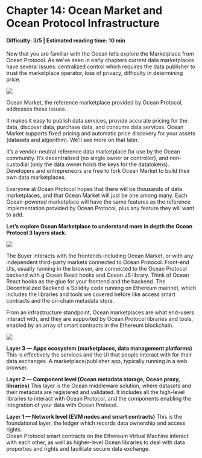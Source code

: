 # Chapter 14: Ocean Market and Ocean Protocol Infrastructure
#### Difficulty: **3/5** \| Estimated reading time: **10 min**

<dialog character="mantaray">In the depths of the ocean, nobody knows you’re a fish. Meet the main characters in the Web3 data ecosystem that Ocean Protocol is buidling.</dialog>

Now that you are familiar with the Ocean let’s explore the Marketplace from Ocean Protocol. 
As we’ve seen in early chapters  current data marketplaces have several issues: centralized control which requires the data publisher to trust the marketplace operator, loss of privacy, difficulty in determining price.

<img src="/images/chapter14_0.png" />

Ocean Market, the reference marketplace provided by Ocean Protocol, addresses these issues. 

It makes it easy to publish data services, provide accurate pricing for the data, discover data, purchase data, and consume data services. 
Ocean Market supports fixed pricing and automatic price discovery for your assets (datasets and algorithm). We’ll see more on that later. 

It’s a vendor-neutral reference data marketplace for use by the Ocean community. It’s decentralized (no single owner or controller), and non-custodial (only the data owner holds the keys for the datatokens). 
Developers and entrepreneurs are free to fork Ocean Market to build their own data marketplaces.

Everyone at Ocean Protocol hopes that there will be thousands of data marketplaces, and that  Ocean Market will just be one among many. Each Ocean-powered marketplace will have the same features as the reference implementation provided by Ocean Protocol, plus any feature they will want to add.  

**Let’s explore Ocean Marketplace to understand more in depth the Ocean Protocol 3 layers stack.**

<img src="/images/chapter14_1.png" />

The Buyer interacts with the frontends including Ocean Market, or with any independent third-party markets connected to Ocean Protocol. 
Front-end UIs, usually running in the browser, are connected to the Ocean Protocol backend with g Ocean React hooks and Ocean JS library.  Think of Ocean React hooks as the glue for your frontend and the backend. 
The Decentralized Backend is  Solidity code running on Ethereum mainnet, which includes the libraries and tools we covered before like access smart contracts and the on-chain metadata store.

From an infrastructure standpoint,  Ocean marketplaces are what end-users interact with, and they are supported by Ocean Protocol libraries and tools, enabled by an array of smart contracts in the Ethereum blockchain. 

<img src="/images/chapter14_2.png" />

**Layer 3 — Apps ecosystem (marketplaces, data management platforms)**
This is effectively the services and the UI that people interact with for their data exchanges. A marketplace/publisher app, typically running in a web browser.

**Layer 2 — Component level (Ocean metadata storage, Ocean proxy, libraries)**
This layer is the Ocean middleware solution, where datasets and their metadata  are registered and validated. It includes all the high-level libraries to interact with Ocean Protocol, and the components enabling the integration of your data with Ocean Protocol.

**Layer 1 — Network level (EVM nodes and smart contracts)**
This is the foundational layer, the ledger which records data ownership and  access rights.  
Ocean Protocol smart contracts on the Ethereum Virtual Machine interact with each other, as well as higher-level Ocean libraries to deal with  data properties and rights and facilitate secure data exchange.